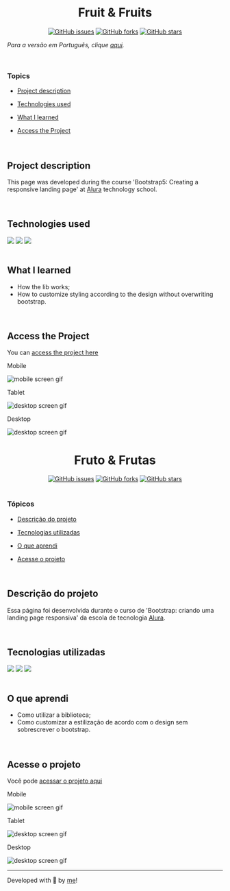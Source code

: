 
<h1 align='center'> Fruit & Fruits </h1>

<div align='center'>
   <a href="https://github.com/Caroline-Barbosa-Vilar/fruit-fruits-bootstrap/issues"><img alt="GitHub issues" src="https://img.shields.io/github/issues/Caroline-Barbosa-Vilar/fruit-fruits-bootstrap"></a>
	<a href="https://github.com/Caroline-Barbosa-Vilar/fruit-fruits-bootstrap/network"><img alt="GitHub forks" src="https://img.shields.io/github/forks/Caroline-Barbosa-Vilar/fruit-fruits-bootstrap"></a>
	<a href="https://github.com/Caroline-Barbosa-Vilar/fruit-fruits-bootstrap/stargazers"><img alt="GitHub stars" src="https://img.shields.io/github/stars/Caroline-Barbosa-Vilar/fruit-fruits-bootstrap"></a>
</div>


_Para a versão em Português, clique [aqui](#portuguese)._

<br>

### Topics

- [Project description](#project-description)

- [Technologies used](#technologies-used)

- [What I learned](#what-I-learned)

- [Access the Project](#access-the-project)

<br>

## Project description

<p align="justify">

This page was developed during the course 'Bootstrap5: Creating a responsive landing page' at [Alura](https://www.alura.com.br) technology school.
</p>

<br>

## Technologies used

<div>
  <img src="https://img.shields.io/badge/HTML5-E34F26?style=for-the-badge&logo=html5&logoColor=white">
  <img src="https://img.shields.io/badge/CSS3-1572B6?style=for-the-badge&logo=css3&logoColor=white">
  <img src="https://img.shields.io/badge/BOOTSTRAP5-7836F9?style=for-the-badge&logo=bootstrap5&logoColor=white">
</div>

<br>

## What I learned

- How the lib works;
- How to customize styling according to the design without overwriting bootstrap.


<br>

## Access the Project

You can [access the project here](https://caroline-barbosa-vilar.github.io/fruit-fruits-bootstrap/) 

Mobile

<img src="./src/fruits-bootstrap-mobile-screen.gif" alt="mobile screen gif">

Tablet 

<img src="./src/fruits-bootstrap-tablet-screen.gif" alt="desktop screen gif">

Desktop 

<img src="./src/fruits-bootstrap-desktop-screen.gif" alt="desktop screen gif"> 

<br>

<div id="portuguese">


<h1 align='center'> Fruto & Frutas </h1>

<div align='center'>
   <a href="https://github.com/Caroline-Barbosa-Vilar/fruit-fruits-bootstrap/issues"><img alt="GitHub issues" src="https://img.shields.io/github/issues/Caroline-Barbosa-Vilar/fruit-fruits-bootstrap"></a>
	<a href="https://github.com/Caroline-Barbosa-Vilar/fruit-fruits-bootstrap/network"><img alt="GitHub forks" src="https://img.shields.io/github/forks/Caroline-Barbosa-Vilar/fruit-fruits-bootstrap"></a>
	<a href="https://github.com/Caroline-Barbosa-Vilar/fruit-fruits-bootstrap/stargazers"><img alt="GitHub stars" src="https://img.shields.io/github/stars/Caroline-Barbosa-Vilar/fruit-fruits-bootstrap"></a>
</div>

<br>

### Tópicos 

- [Descrição do projeto](#descrição-do-projeto)

- [Tecnologias utilizadas](#tecnologias-utilizadas)

- [O que aprendi](#o-que-aprendi)

- [Acesse o projeto](#acesse-o-projeto)

<br>

## Descrição do projeto 

<p align="justify">

Essa página foi desenvolvida durante o curso de 'Bootstrap: criando uma landing page responsiva' da escola de tecnologia [Alura](https://www.alura.com.br).
</p>

<br>

## Tecnologias utilizadas

<div>
  <img src="https://img.shields.io/badge/HTML5-E34F26?style=for-the-badge&logo=html5&logoColor=white">
  <img src="https://img.shields.io/badge/CSS3-1572B6?style=for-the-badge&logo=css3&logoColor=white">
  <img src="https://img.shields.io/badge/BOOTSTRAP5-7836F9?style=for-the-badge&logo=bootstrap5&logoColor=white">
</div>

<br>

## O que aprendi

- Como utilizar a biblioteca;
- Como customizar a estilização de acordo com o design sem sobrescrever o bootstrap.

<br>

## Acesse o projeto

Você pode [acessar o projeto aqui](https://caroline-barbosa-vilar.github.io/fruit-fruits-bootstrap/) 


Mobile

<img src="./src/fruits-bootstrap-mobile-screen.gif" alt="mobile screen gif">

Tablet 

<img src="./src/fruits-bootstrap-tablet-screen.gif" alt="desktop screen gif">

Desktop 

<img src="./src/fruits-bootstrap-desktop-screen.gif" alt="desktop screen gif">
<br>
<hr>

Developed with 🧡 by [me](https://www.linkedin.com/in/carolinebarbosavilar/)!
